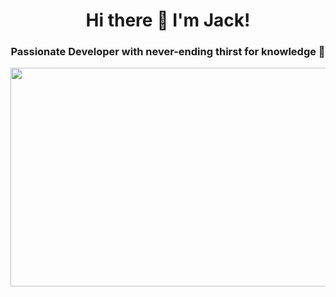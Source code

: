 <h1 align="center">
Hi there 👋 I'm Jack!
</h1>
<h3 align="center">
Passionate Developer with never-ending thirst for knowledge 🧠
</h3>
<img src ="https://user-images.githubusercontent.com/105577199/186586125-8e871d78-c56a-4483-8c26-d8c267eb59c9.gif" height="350" width="850">
<!--
**jackdnguyen/jackdnguyen** is a ✨ _special_ ✨ repository because its `README.md` (this file) appears on your GitHub profile.


- 🔭 I’m currently working on ...
- 🌱 I’m currently learning ...
- 👯 I’m looking to collaborate on ...
- 🤔 I’m looking for help with ...
- 💬 Ask me about ...
- 📫 How to reach me: ...
- 😄 Pronouns: ...
- ⚡ Fun fact: ...
-->
